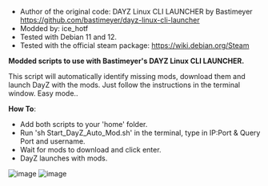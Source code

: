 - Author of the original code: DAYZ Linux CLI LAUNCHER by Bastimeyer https://github.com/bastimeyer/dayz-linux-cli-launcher
- Modded by: ice_hotf
- Tested with Debian 11 and 12.
- Tested with the official steam package: https://wiki.debian.org/Steam


**Modded scripts to use with Bastimeyer's DAYZ Linux CLI LAUNCHER.**

This script will automatically identify missing mods, download them and launch DayZ with the mods.
Just follow the instructions in the terminal window. Easy mode..

  **How To**:

- Add both scripts to your 'home' folder.
- Run 'sh Start_DayZ_Auto_Mod.sh' in the terminal, type in IP:Port & Query Port and username. 
- Wait for mods to download and click enter.
- DayZ launches with mods.

![image](https://github.com/ice-HoTF/DayZ_Auto_Mod_Launcher/assets/162713879/e46e55c4-20cc-454d-856f-9acf0123f98f)
![image](https://github.com/ice-HoTF/DayZ_Auto_Mod_Launcher/assets/162713879/a8dfee68-b2a7-4110-a017-41192fe7d5a3)
